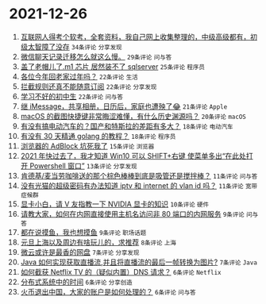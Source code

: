 # 2021-12-26

1. [互联网人得考个软考，全套资料，我自己网上收集整理的，中级高级都有，初级太智障了没存](https://www.v2ex.com/t/824483) `34条评论` `分享发现`
1. [微信聊天记录迁移怎么就这么慢。](https://www.v2ex.com/t/824473) `29条评论` `问与答`
1. [盖了老帽儿了.m1 芯片 居然装不了 sqlserver](https://www.v2ex.com/t/824480) `25条评论` `程序员`
1. [各位今年回老家过年吗？](https://www.v2ex.com/t/824457) `22条评论` `生活`
1. [拦截规则还真不能随意订阅](https://www.v2ex.com/t/824463) `22条评论` `分享发现`
1. [学习不好的初中生](https://www.v2ex.com/t/824502) `22条评论` `问与答`
1. [继 iMessage，共享相册，日历后，家庭也遭殃了😂](https://www.v2ex.com/t/824506) `21条评论` `Apple`
1. [macOS 的截图快捷键非常晦涩难懂，有什么历史渊源吗？](https://www.v2ex.com/t/824516) `20条评论` `macOS`
1. [有没有搞电动汽车的？国产和特斯拉的差距有多大？](https://www.v2ex.com/t/824492) `18条评论` `电动汽车`
1. [有没有 30 天精通 golang 的教程？](https://www.v2ex.com/t/824475) `18条评论` `程序员`
1. [浏览器的 AdBlock 坑死我了](https://www.v2ex.com/t/824476) `15条评论` `浏览器`
1. [2021 年快过去了，我才知道 Win10 可以 SHIFT+右键 使菜单多出“在此处打开 Powershell 窗口”](https://www.v2ex.com/t/824497) `13条评论` `分享发现`
1. [肯德基/麦当劳咖啡送的那个棕色棒棒到底是吸管还是搅拌棒？](https://www.v2ex.com/t/824514) `11条评论` `问与答`
1. [没有光猫的超级密码有办法知道 iptv 和 internet 的 vlan id 吗？](https://www.v2ex.com/t/824460) `11条评论` `宽带症候群`
1. [显卡小白，请 V 友指教一下 NVIDIA 显卡的知识](https://www.v2ex.com/t/824466) `10条评论` `硬件`
1. [请教大家，如何在内网直接使用主机名访问非 80 端口的内网服务](https://www.v2ex.com/t/824482) `9条评论` `问与答`
1. [都在说摸鱼，我也想摸鱼](https://www.v2ex.com/t/824456) `9条评论` `职场话题`
1. [元旦上海以及周边有啥玩儿的，求推荐](https://www.v2ex.com/t/824467) `8条评论` `上海`
1. [微云或许是最香的网盘](https://www.v2ex.com/t/824517) `7条评论` `分享发现`
1. [Java 如何实现获取直播流,并且将直播流的最后一帧转换为图片?](https://www.v2ex.com/t/824465) `7条评论` `Java`
1. [如何截获 Netflix TV 的（疑似内置）DNS 请求？](https://www.v2ex.com/t/824484) `6条评论` `Netflix`
1. [分布式系统中的时间](https://www.v2ex.com/t/824478) `6条评论` `分享创造`
1. [火币退出中国，大家的账户是如何处理的？](https://www.v2ex.com/t/824471) `6条评论` `问与答`
